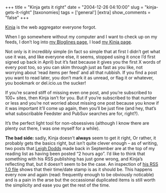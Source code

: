 +++
title = "Kinja gets it right"
date = "2004-12-26 04:10:00"
slug = "kinja-gets-it-right"
[taxonomies]
tags = ['general']
[extra]
show_comments = "false"
+++

[Kinja](http://www.kinja.com) is the web aggregator everyone forgot.

When I go somewhere without my computer and I want to check up on my feeds, I don’t log into [my Bloglines page](http://bloglines.com/public/pip), I load [my Kinja page](http://kinja.com/user/pip).

Not only is it incredibly simple (in fact so simple that at first I didn’t get what use it was, and like everyone else, it seems, stopped using it once I’d first signed up back in April) but it’s fast because it gives you the first X words of every post too, so you can skim through just as fast as you like, not worrying about ‘read items per feed’ and all that rubbish. If you find a post you want to read later, you don’t mark it as unread, or flag it or whatever, you bookmark or del.icio.us the sucker!

If you’re scared stiff of missing even one post, and you’re subscribed to 100+ sites, then Kinja isn’t for you. But if you’re subscribed to that number or less and you’re not worried about missing one post because you know if it was important it’ll come up again, then you’ll be just fine (and hey, that’s what subscribable Feedster and PubSuv searches are for, right?).

It’s the perfect light tool for non-obsessives (although I know there are plenty out there, I was one myself for a while).

**The bad side:** sadly, Kinja doesn’t **always** seem to get it right, Or rather, it probably gets the basics right, but isn’t quite clever enough – as of writing, two posts that [Leigh Dodds](http://www.ldodds.com/blog/) made back in September are at the top of my reading list as having been posted “2 hours ago”. I’d like to think that something with his RSS publishing has just gone wrong, and Kinja’s reflecting that, but it doesn’t seem to be the case. An inspection of [his RSS 1.0 file](http://www.ldodds.com/blog/index.rdf) shows that their time/date stamp is as it should be. This happens every now and again (read: frequently enough to be obviously noticable) and is a pain in the arse but the occassional duplicated items is still worth the simplicity and ease you get the rest of the time.
